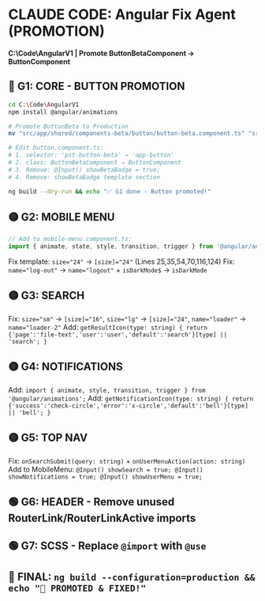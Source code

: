 # CLAUDE CODE: Angular Fix Agent (PROMOTION)
**C:\Code\AngularV1 | Promote ButtonBetaComponent → ButtonComponent**

## 🔴 G1: CORE - BUTTON PROMOTION
```bash
cd C:\Code\AngularV1
npm install @angular/animations

# Promote ButtonBeta to Production
mv "src/app/shared/components-beta/button/button-beta.component.ts" "src/app/shared/components/button/button.component.ts"

# Edit button.component.ts:
# 1. selector: 'pst-button-beta' → 'app-button'
# 2. class: ButtonBetaComponent → ButtonComponent  
# 3. Remove: @Input() showBetaBadge = true;
# 4. Remove: showBetaBadge template section

ng build --dry-run && echo "✅ G1 done - Button promoted!"
```

## 🟡 G2: MOBILE MENU
```typescript
// Add to mobile-menu.component.ts:
import { animate, state, style, transition, trigger } from '@angular/animations';
```
Fix template: `size="24"` → `[size]="24"` (Lines 25,35,54,70,116,124)
Fix: `name="log-out"` → `name="logout"` + `isDarkMode$` → `isDarkMode`

## 🟡 G3: SEARCH  
Fix: `size="sm"` → `[size]="16"`, `size="lg"` → `[size]="24"`, `name="loader"` → `name="loader-2"`
Add: `getResultIcon(type: string) { return {'page':'file-text','user':'user','default':'search'}[type] || 'search'; }`

## 🟡 G4: NOTIFICATIONS
Add: `import { animate, style, transition, trigger } from '@angular/animations';`
Add: `getNotificationIcon(type: string) { return {'success':'check-circle','error':'x-circle','default':'bell'}[type] || 'bell'; }`

## 🟡 G5: TOP NAV
Fix: `onSearchSubmit(query: string)` + `onUserMenuAction(action: string)`
Add to MobileMenu: `@Input() showSearch = true; @Input() showNotifications = true; @Input() showUserMenu = true;`

## 🟢 G6: HEADER - Remove unused RouterLink/RouterLinkActive imports
## 🟢 G7: SCSS - Replace `@import` with `@use`

## 🎯 FINAL: `ng build --configuration=production && echo "🎉 PROMOTED & FIXED!"`